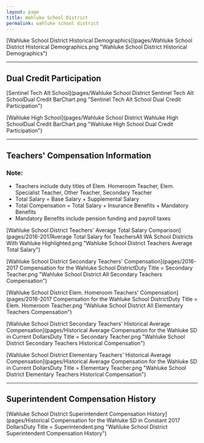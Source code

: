 ```yaml
---
layout: page
title: Wahluke School District
permalink: wahluke school district
---
```



[Wahluke School District Historical Demographics](pages/Wahluke School District Historical Demographics.png "Wahluke School District Historical Demographics")

___

## Dual Credit Participation

[Sentinel Tech Alt School](pages/Wahluke School District Sentinel Tech Alt SchoolDual Credit BarChart.png "Sentinel Tech Alt School Dual Credit Participation")

[Wahluke High School](pages/Wahluke School District Wahluke High SchoolDual Credit BarChart.png "Wahluke High School Dual Credit Participation")


___

## Teachers' Compensation Information
### Note:
- Teachers include duty titles of Elem. Homeroom Teacher, Elem. Specialist Teacher, Other Teacher, Secondary Teacher
- Total Salary = Base Salary + Supplemental Salary
- Total Compensation = Total Salary + Insurance Benefits + Mandatory Benefits
- Mandatory Benefits include pension funding and payroll taxes

[Wahluke School District Teachers' Average Total Salary Comparison](pages/2016-2017Average Total Salary for TeachersAll WA School Districts With Wahluke Highlighted.png "Wahluke School District Teachers Average Total Salary")

[Wahluke School District Secondary Teachers' Compensation](pages/2016-2017 Compensation for the Wahluke School DistrictDuty Title = Secondary Teacher.png "Wahluke School District All Secondary Teachers Compensation")

[Wahluke School District Elem. Homeroom Teachers' Compensation](pages/2016-2017 Compensation for the Wahluke School DistrictDuty Title = Elem. Homeroom Teacher.png "Wahluke School District All Elementary Teachers Compensation")

[Wahluke School District Secondary Teachers' Historical Average Compensation](pages/Historical Average Compensation for the Wahluke SD in Current DollarsDuty Title = Secondary Teacher.png "Wahluke School District Secondary Teachers Historical Compensation")

[Wahluke School District Elementary Teachers' Historical Average Compensation](pages/Historical Average Compensation for the Wahluke SD in Current DollarsDuty Title = Elementary Teacher.png "Wahluke School District Elementary Teachers Historical Compensation")


___

## Superintendent Compensation History

[Wahluke School District Superintendent Compensation History](pages/Historical Compensation for the Wahluke SD in Constant 2017 DollarsDuty Title = Superintendent.png "Wahluke School District Superintendent Compensation History")

